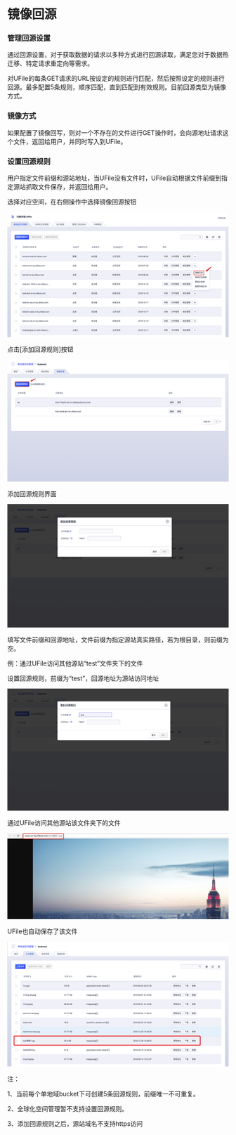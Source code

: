 # 镜像回源



### 管理回源设置

通过回源设置，对于获取数据的请求以多种方式进行回源读取，满足您对于数据热迁移、特定请求重定向等需求。

对UFile的每条GET请求的URL按设定的规则进行匹配，然后按照设定的规则进行回源。最多配置5条规则，顺序匹配，直到匹配到有效规则。目前回源类型为镜像方式。

### 镜像方式

如果配置了镜像回写，则对一个不存在的文件进行GET操作时，会向源地址请求这个文件，返回给用户，并同时写入到UFile。

### 设置回源规则

用户指定文件前缀和源站地址，当UFile没有文件时，UFile自动根据文件前缀到指定源站抓取文件保存，并返回给用户。

选择对应空间，在右侧操作中选择镜像回源按钮

![](/images/guide/进入镜像回源界面v4.png)

点击\[添加回源规则\]按钮

![](/images/guide/点击回源规则v4.png)

添加回源规则界面

![](/images/guide/添加回源规则界面v4.png)

填写文件前缀和回源地址，文件前缀为指定源站真实路径，若为根目录，则前缀为空。

例：通过UFile访问其他源站“test”文件夹下的文件

设置回源规则，前缀为“test”，回源地址为源站访问地址

![](/images/guide/设置前缀为test.png)

通过UFile访问其他源站该文件夹下的文件

![](/images/访问源站文件.jpg)

UFile也自动保存了该文件

![](/images/guide/镜像下载-文件列表v4.png)

注：

1、当前每个单地域bucket下可创建5条回源规则，前缀唯一不可重复。

2、全球化空间管理暂不支持设置回源规则。

3、添加回源规则之后，源站域名不支持https访问
